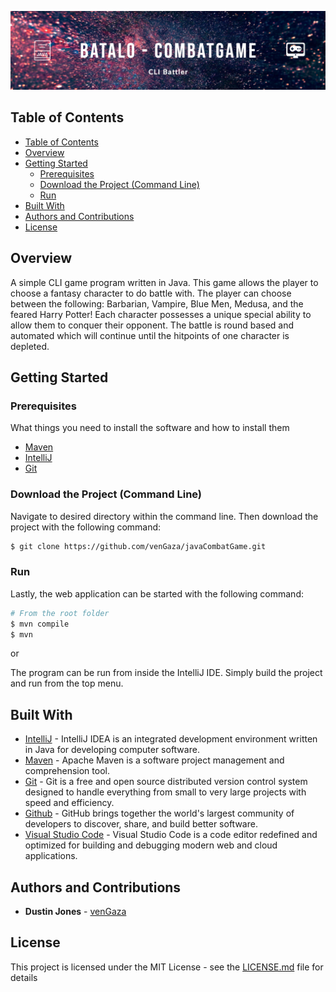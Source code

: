 ![Alt text](batalo.png?raw=true "Batalo | Java Combat Game")

## Table of Contents
- [Table of Contents](#table-of-contents)
- [Overview](#overview)
- [Getting Started](#getting-started)
  - [Prerequisites](#prerequisites)
  - [Download the Project (Command Line)](#download-the-project-command-line)
  - [Run](#run)
- [Built With](#built-with)
- [Authors and Contributions](#authors-and-contributions)
- [License](#license)


## Overview
A simple CLI game program written in Java. This game allows the player to choose a fantasy character to do battle with. The player can choose between the following: Barbarian, Vampire, Blue Men, Medusa, and the feared Harry Potter! Each character possesses a unique special ability to allow them to conquer their opponent. The battle is round based and automated which will continue until the hitpoints of one character is depleted. 

## Getting Started

### Prerequisites

What things you need to install the software and how to install them

  - [Maven](https://maven.apache.org/) 
  - [IntelliJ](https://www.jetbrains.com/idea/)
  - [Git](https://git-scm.com/) 

### Download the Project (Command Line)

Navigate to desired directory within the command line. Then download the project with the following command:

```bash
$ git clone https://github.com/venGaza/javaCombatGame.git
```

### Run

Lastly, the web application can be started with the following command:

```zsh
# From the root folder
$ mvn compile
$ mvn 
```

or

The program can be run from inside the IntelliJ IDE. Simply build the project and run from the top menu.

## Built With
* [IntelliJ](https://www.jetbrains.com/idea/) - IntelliJ IDEA is an integrated development environment written in Java for developing computer software.
* [Maven](https://maven.apache.org/) - Apache Maven is a software project management and comprehension tool. 
* [Git](https://git-scm.com/) - Git is a free and open source distributed version control system designed to handle everything from small to very large projects with speed and efficiency.
* [Github](https://github.com/) - GitHub brings together the world's largest community of developers to discover, share, and build better software.
* [Visual Studio Code](https://code.visualstudio.com/) - Visual Studio Code is a code editor redefined and optimized for building and debugging modern web and cloud applications.

## Authors and Contributions
- **Dustin Jones** - [venGaza](https://github.com/venGaza)

## License

This project is licensed under the MIT License - see the [LICENSE.md](LICENSE.md) file for details